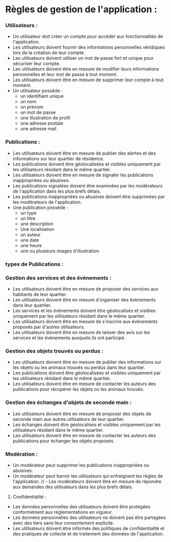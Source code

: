 # Règles de gestion de l'application :

### Utilisateurs :

- Un utilisateur doit créer un compte pour accéder aux fonctionnalités de l'application.
- Les utilisateurs doivent fournir des informations personnelles véridiques lors de la création de leur compte.
- Les utilisateurs doivent utiliser un mot de passe fort et unique pour sécuriser leur compte.
- Les utilisateurs doivent être en mesure de modifier leurs informations personnelles et leur mot de passe à tout moment.
- Les utilisateurs doivent être en mesure de supprimer leur compte à tout moment.
- Un utilisateur possède :
  - un identifiant unique
  - un nom
  - un prénom
  - un mot de passe
  - une illustration de profil
  - une adresse postale
  - une adresse mail

### Publications :

- Les utilisateurs doivent être en mesure de publier des alertes et des informations sur leur quartier de résidence.
- Les publications doivent être géolocalisées et visibles uniquement par les utilisateurs résidant dans le même quartier.
- Les utilisateurs doivent être en mesure de signaler les publications inappropriées ou abusives.
- Les publications signalées doivent être examinées par les modérateurs de l'application dans les plus brefs délais.
- Les publications inappropriées ou abusives doivent être supprimées par les modérateurs de l'application.
- Une publication possède :
  - un type
  - un titre
  - une description
  - Une localisation
  - un auteur
  - une date
  - une heure
  - une ou plusieurs images d'illustration

### types de Publications :

### Gestion des services et des évènements :

- Les utilisateurs doivent être en mesure de proposer des services aux habitants de leur quartier.
- Les utilisateurs doivent être en mesure d'organiser des évènements dans leur quartier.
- Les services et les évènements doivent être géolocalisés et visibles uniquement par les utilisateurs résidant dans le même quartier.
- Les utilisateurs doivent être en mesure de s'inscrire aux évènements proposés par d'autres utilisateurs.
- Les utilisateurs doivent être en mesure de laisser des avis sur les services et les évènements auxquels ils ont participé.

### Gestion des objets trouvés ou perdus :

- Les utilisateurs doivent être en mesure de publier des informations sur les objets ou les animaux trouvés ou perdus dans leur quartier.
- Les publications doivent être géolocalisées et visibles uniquement par les utilisateurs résidant dans le même quartier.
- Les utilisateurs doivent être en mesure de contacter les auteurs des publications pour récupérer les objets ou les animaux trouvés.

### Gestion des échanges d'objets de seconde main :

- Les utilisateurs doivent être en mesure de proposer des objets de seconde main aux autres utilisateurs de leur quartier.
- Les échanges doivent être géolocalisés et visibles uniquement par les utilisateurs résidant dans le même quartier.
- Les utilisateurs doivent être en mesure de contacter les auteurs des publications pour échanger les objets proposés.

### Modération :

- Un modérateur peut supprimer les publications inappropriées ou abusives.
- Un modérateur peut bannir les utilisateurs qui enfreignent les règles de l'application.
// - Les modérateurs doivent être en mesure de répondre aux demandes des utilisateurs dans les plus brefs délais.

1. Confidentialité :

- Les données personnelles des utilisateurs doivent être protégées conformément aux réglementations en vigueur.
- Les données personnelles des utilisateurs ne doivent pas être partagées avec des tiers sans leur consentement explicite.
- Les utilisateurs doivent être informés des politiques de confidentialité et des pratiques de collecte et de traitement des données de l'application.
